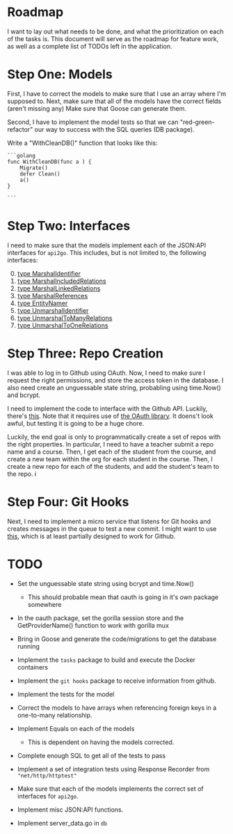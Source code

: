 # Roadmap

I want to lay out what needs to be done, and what the prioritization on each of the tasks is.
This document will serve as the roadmap for feature work, as well as a complete list of TODOs left in the application.

# Step One: Models

First, I have to correct the models to make sure that I use an array where I'm supposed to.
Next, make sure that all of the models have the correct fields (aren't missing any)
Make sure that Goose can generate them.

Second, I have to implement the model tests so that we can "red-green-refactor" our way to success with the SQL queries (DB package).

Write a "WithCleanDB()" function that looks like this:

    ```golang
    func WithCleanDB(func a ) {
        Migrate()
        defer Clean()
        a()
    }

    ```

# Step Two: Interfaces

I need to make sure that the models implement each of the JSON:API interfaces for `api2go`.
This includes, but is not limited to, the following interfaces:

0. [type MarshalIdentifier](https://godoc.org/github.com/manyminds/api2go/jsonapi#MarshalIdentifier)
0. [type MarshalIncludedRelations](https://godoc.org/github.com/manyminds/api2go/jsonapi#MarshalIncludedRelations)
0. [type MarshalLinkedRelations](https://godoc.org/github.com/manyminds/api2go/jsonapi#MarshalLinkedRelations)
0. [type MarshalReferences](https://godoc.org/github.com/manyminds/api2go/jsonapi#MarshalReferences)
0. [type EntityNamer](https://godoc.org/github.com/manyminds/api2go/jsonapi#EntityNamer)
0. [type UnmarshalIdentifier](https://godoc.org/github.com/manyminds/api2go/jsonapi#UnmarshalIdentifier)
0. [type UnmarshalToManyRelations](https://godoc.org/github.com/manyminds/api2go/jsonapi#UnmarshalToManyRelations)
0. [type UnmarshalToOneRelations](https://godoc.org/github.com/manyminds/api2go/jsonapi#UnmarshalToOneRelations)

# Step Three: Repo Creation

I was able to log in to Github using OAuth. Now, I need to make sure I request the right permissions, and store the access token in the database. I also need create an unguessable state string, probabling using time.Now() and bcrypt.

I need to implement the code to interface with the Github API. Luckily, there's [this](https://github.com/google/go-github). Note that it requires use of [the OAuth library](https://github.com/golang/oauth2). It doens't look awful, but testing it is going to be a huge chore.

Luckily, the end goal is only to programmatically create a set of repos with the right properties. In particular, I need to have a teacher submit a repo name and a course. Then, I get each of the student from the course, and create a new team within the org for each student in the course. Then, I create a new repo for each of the students, and add the student's team to the repo.
i
# Step Four: Git Hooks

Next, I need to implement a micro service that listens for Git hooks and creates messages in the queue to test a new commit. I might want to use [this](https://github.com/phayes/hookserve), which is at least partially designed to work for Github.

# TODO

- Set the unguessable state string using bcrypt and time.Now()
    - This should probable mean that oauth is going in it's own package somewhere

- In the oauth package, set the gorilla session store and the GetProviderName() function to work with gorilla mux

- Bring in Goose and generate the code/migrations to get the database running

- Implement the `tasks` package to build and execute the Docker containers

- Implement the `git hooks` package to receive information from github.

- Implement the tests for the model

- Correct the models to have arrays when referencing foreign keys in a one-to-many relationship.

- Implement Equals on each of the models
    - This is dependent on having the models corrected.

- Complete enough SQL to get all of the tests to pass

- Implement a set of integration tests using Response Recorder from `"net/http/httptest"`

- Make sure that each of the models implements the correct set of interfaces for `api2go`. 

- Implement misc JSON:API functions.

- Implement server_data.go in `db`
